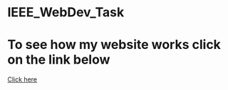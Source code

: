 # IEEE_WebDev_Task
# To see how my website works click on the link below
[Click here](https://drive.google.com/file/d/1bV1KCgg4SdhlqG8-iTC1syhvT-Pg_n3M/view?usp=sharing)
